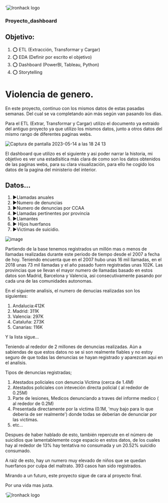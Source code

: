 '![Ironhack logo](https://i.imgur.com/1QgrNNw.png)

### Proyecto_dashboard

## Objetivo:

  1. :o: ETL (Extracción, Transformar y Cargar)
  2. :o: EDA (Definir por escrito el objetivo)
  3. :o: Dashboard (PowerBI, Tableau, Python)
  4. :o: Storytelling 



# Violencia de genero.


En este proyecto, continuo con los mismos datos de estas pasadas semanas. Del cual se va completando aún más según van pasando los dias. 

Para el ETL (Extrar, Transformar y Cargar) utilizo el documento ya extraido del antiguo proyecto ya que utilizo los mismos datos, junto a otros datos del mismo rango de diferentes paginas webs.



![Captura de pantalla 2023-05-14 a las 18 24 13](https://github.com/JesusGuardiaRamirez/Proyecto_dashboard/assets/125477881/221dc026-3e9d-4a50-ab64-f1400479af74)



El dashboard que utilizo es el siguiente y asi poder narrar la historia, mi objetivo es ver una estadisitica más clara de como son los datos obtenidos de las paginas webs, para su clara visualización, para ello he cogido
los datos de la pagina del ministerio del interior. 



## Datos...

  1. :arrow_forward:Llamadas anuales
  2. :arrow_forward:Numero de denuncias
  3. :arrow_forward:Numero de denuncias por CCAA
  4. :arrow_forward:Llamadas pertinentes por provincia
  5. :arrow_forward:Llamantes
  6. :arrow_forward: Hijos huerfanos
  7. :arrow_forward:Victimas de suicidio.




![image](https://github.com/JesusGuardiaRamirez/Sharks-DataCleaning/assets/125477881/8987247b-e113-4b6c-ae93-2cd74ab74520)


Partiendo de la base tenemos registrados un millón mas o menos de llamadas realizadas durante este periodo de tiempo desde el 2007 a fecha de hoy. Teniendo encuenta que en el 2007 hubo unas 16 mil llamadas, en el 2018 unas 73 mil llamadas y el año pasado fuern registradas unas 102K. Las provincias que se llevan el mayor numero de llamadas basado en estos datos son Madrid, Barcelona y Valencia, asi consecutivamente pasando por cada una de las comunidades autonomas.

En el siguiente analisis, el numero de denucias realizadas son los siguientes:

  1. Andalucia:412K
  2. Madrid: 311K
  3. Valencia: 297K
  4. Cataluña: 273K
  5. Canarias: 116K

Y la lista sigue...

Teniendo al rededor de 2 millones de denuncias realizadas. Aùn a sabiendas de que estos datos no se si son realmente fiables y no estoy seguro de que todas las denuncias se hayan registrado y aparezcan aqui en el analisis. 


Tipos de denuncias registradas;

 1. Atestados policiales con denuncia Victima (cerca de 1.4M)
 2. Atestados policiales con inteveción directa policial ( al rededor de 0.25M)
 3. Parte de lesiones, Medicos denunciando a traves del informe medico ( al rededor de 0.2M)
 4. Presentada directamente por la victima (0.1M, 'muy bajo para lo que deberia de ser realmente') donde todas se deberian de denunciar por las victimas.
 5. etc...


Despues de haber hablado de esto, también repercute en el número de suicidios que lamentablemente coge espacio en estos datos, de los cuales hay al rededor de 13% hay tentativa no consumada y un 20.52% suicidio consumado.

A raiz de esto, hay un numero muy elevado de niños que se quedan huerfanos por culpa del maltrato. 393 casos han sido registrados.

Mirando a un futuro, este proyecto sigue de cara al proyecto final.


Por una vida mas justa.





'![Ironhack logo](https://i.imgur.com/1QgrNNw.png)



